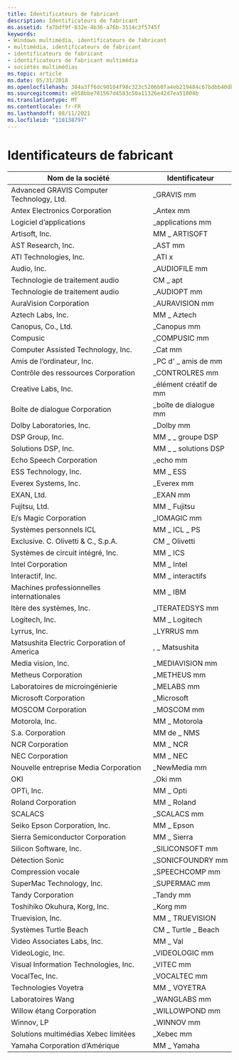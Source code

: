```yaml
---
title: Identificateurs de fabricant
description: Identificateurs de fabricant
ms.assetid: fa7bdf9f-832e-4b36-a76b-3514c3f5745f
keywords:
- Windows multimédia, identificateurs de fabricant
- multimédia, identificateurs de fabricant
- identificateurs de fabricant
- identificateurs de fabricant multimédia
- sociétés multimédias
ms.topic: article
ms.date: 05/31/2018
ms.openlocfilehash: 384a3ff6dc90104f98c323c5206b0fa4eb219484c67bdbb40db6e2b85ffad04c
ms.sourcegitcommit: e858bbe701567d4583c50a11326e42d7ea51804b
ms.translationtype: MT
ms.contentlocale: fr-FR
ms.lasthandoff: 08/11/2021
ms.locfileid: "118138797"
---
```

# <a name="manufacturer-identifiers"></a>Identificateurs de fabricant



| Nom de la société                               | Identificateur            |
|--------------------------------------------|-----------------------|
| Advanced GRAVIS Computer Technology, Ltd.  | \_GRAVIS mm            |
| Antex Electronics Corporation              | \_Antex mm             |
| Logiciel d’applications                              | \_applications mm              |
| Artisoft, Inc.                             | MM \_ ARTISOFT          |
| AST Research, Inc.                         | \_AST mm               |
| ATI Technologies, Inc.                     | \_ATI x               |
| Audio, Inc.                                | \_AUDIOFILE mm         |
| Technologie de traitement audio                | CM \_ apt               |
| Technologie de traitement audio                | \_AUDIOPT mm           |
| AuraVision Corporation                     | \_AURAVISION mm        |
| Aztech Labs, Inc.                          | MM \_ Aztech            |
| Canopus, Co., Ltd.                         | \_Canopus mm           |
| Compusic                                   | \_COMPUSIC mm          |
| Computer Assisted Technology, Inc.            | \_Cat mm               |
| Amis de l’ordinateur, Inc.                     | \_PC d' \_ amis de mm |
| Contrôle des ressources Corporation              | \_CONTROLRES mm        |
| Creative Labs, Inc.                        | \_élément créatif de mm          |
| Boîte de dialogue Corporation                       | \_boîte de dialogue mm          |
| Dolby Laboratories, Inc.                   | \_Dolby mm             |
| DSP Group, Inc.                            | MM \_ \_ groupe DSP        |
| Solutions DSP, Inc.                        | MM \_ \_ solutions DSP    |
| Echo Speech Corporation                    | \_echo mm              |
| ESS Technology, Inc.                       | MM \_ ESS               |
| Everex Systems, Inc.                       | \_Everex mm            |
| EXAN, Ltd.                                 | \_EXAN mm              |
| Fujitsu, Ltd.                              | MM \_ Fujitsu           |
| E/s Magic Corporation                      | \_IOMAGIC mm           |
| Systèmes personnels ICL                       | MM \_ ICL \_ PS           |
| Exclusive. C. Olivetti & C., S.p.A.              | CM \_ Olivetti          |
| Systèmes de circuit intégré, Inc.           | MM \_ ICS               |
| Intel Corporation                          | MM \_ Intel             |
| Interactif, Inc.                          | MM \_ interactifs       |
| Machines professionnelles internationales            | MM \_ IBM               |
| Itère des systèmes, Inc.                     | \_ITERATEDSYS mm       |
| Logitech, Inc.                             | MM \_ Logitech          |
| Lyrrus, Inc.                               | \_LYRRUS mm            |
| Matsushita Electric Corporation of America | , \_ Matsushita        |
| Media vision, Inc.                         | \_MEDIAVISION mm       |
| Metheus Corporation                        | \_METHEUS mm           |
| Laboratoires de microingénierie                      | \_MELABS mm            |
| Microsoft Corporation                      | \_Microsoft         |
| MOSCOM Corporation                         | \_MOSCOM mm            |
| Motorola, Inc.                             | MM \_ Motorola          |
| S.a. Corporation           | MM de \_ NMS               |
| NCR Corporation                            | MM \_ NCR               |
| NEC Corporation                            | MM \_ NEC               |
| Nouvelle entreprise Media Corporation                      | \_NewMedia mm          |
| OKI                                        | \_Oki mm               |
| OPTi, Inc.                                 | MM \_ Opti              |
| Roland Corporation                         | MM \_ Roland            |
| SCALACS                                    | \_SCALACS mm           |
| Seiko Epson Corporation, Inc.              | MM \_ Epson             |
| Sierra Semiconductor Corporation           | MM \_ Sierra            |
| Silicon Software, Inc.                     | \_SILICONSOFT mm       |
| Détection Sonic                              | \_SONICFOUNDRY mm      |
| Compression vocale                         | \_SPEECHCOMP mm        |
| SuperMac Technology, Inc.                  | \_SUPERMAC mm          |
| Tandy Corporation                          | \_Tandy mm             |
| Toshihiko Okuhura, Korg, Inc.              | \_Korg mm              |
| Truevision, Inc.                           | MM \_ TRUEVISION        |
| Systèmes Turtle Beach                       | CM \_ Turtle \_ Beach     |
| Video Associates Labs, Inc.                | MM \_ Val               |
| VideoLogic, Inc.                           | \_VIDEOLOGIC mm        |
| Visual Information Technologies, Inc.      | \_VITEC mm             |
| VocalTec, Inc.                             | \_VOCALTEC mm          |
| Technologies Voyetra                       | MM \_ VOYETRA           |
| Laboratoires Wang                          | \_WANGLABS mm          |
| Willow étang Corporation                    | \_WILLOWPOND mm        |
| Winnov, LP                                 | \_WINNOV mm            |
| Solutions multimédias Xebec limitées         | \_Xebec mm             |
| Yamaha Corporation d’Amérique              | MM \_ Yamaha            |



 

 

 




